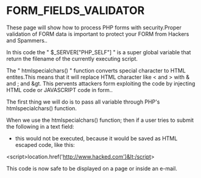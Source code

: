 # FORM_FIELDS_VALIDATOR
These page will show how to process PHP forms with security.Proper validation of FORM data is important to protect your FORM from Hackers and Spammers..

In this code the " $_SERVER["PHP_SELF"] " is a super global variable that return the filename of the currently executing script.

The " htmlspecialchars() " function converts special character to HTML entites.This means that it will replace HTML character like < and > with & and ; and &gt. This pervents attackers form exploiting the code by injecting HTML code or JAVASCRIPT code in form..


The first thing we will do is to pass all variable through PHP's htmlspecialchars() function.

When we use the htmlspecialchars() function; then if a user tries to submit the following in a text field:

<script>location.href('http://www.hacked.com')</script>

- this would not be executed, because it would be saved as HTML escaped code, like this:

&lt;script&gt;location.href('http://www.hacked.com')&lt;/script&gt;

This code is now safe to be displayed on a page or inside an e-mail.
